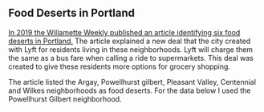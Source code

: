 ## Food Deserts in Portland

[In 2019 the Willamette Weekly published an article identifying six food deserts in Portland.](https://www.wweek.com/news/2019/05/30/portlanders-in-food-deserts-can-soon-take-a-lyft-to-the-grocery-store-for-the-same-price-as-a-bus-ticket/#:~:text=Getting%20groceries%20isn't%20an,a%20mile%20to%20get%20groceries.) The article explained a new deal that the city created with Lyft for residents living in these neighborhoods. Lyft will charge them the same as a bus fare when calling a ride to supermarkets. This deal was created to give these residents more options for grocery shopping. 

The article listed the Argay, Powellhurst gilbert, Pleasant Valley, Centennial and Wilkes neighborhoods as food deserts. For the data below I used the Powellhurst Gilbert neighborhood.  
